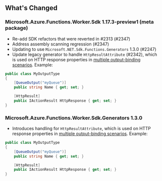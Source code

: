 ## What's Changed

<!-- Please add your release notes in the following format:
- My change description (#PR/#issue)
-->

### Microsoft.Azure.Functions.Worker.Sdk 1.17.3-preview1 (meta package)

- Re-add SDK refactors that were reverted in #2313 (#2347)
- Address assembly scanning regression (#2347)
- Updating to use `Microsoft.NET.Sdk.Functions.Generators` 1.3.0 (#2247)
- Update legacy generator to handle `HttpResultAttribute` (#2342), which is used on HTTP response properties in [multiple output-binding scenarios](https://learn.microsoft.com/en-us/azure/azure-functions/dotnet-isolated-process-guide?tabs=windows#multiple-output-bindings). Example:

```csharp
public class MyOutputType
{
    [QueueOutput("myQueue")]
    public string Name { get; set; }

    [HttpResult]
    public IActionResult HttpResponse { get; set; }
}
```

### Microsoft.Azure.Functions.Worker.Sdk.Generators 1.3.0

- Introduces handling for `HttpResultAttribute`, which is used on HTTP response properties in [multiple output-binding scenarios](https://learn.microsoft.com/en-us/azure/azure-functions/dotnet-isolated-process-guide?tabs=windows#multiple-output-bindings). Example:

```csharp
public class MyOutputType
{
    [QueueOutput("myQueue")]
    public string Name { get; set; }

    [HttpResult]
    public IActionResult HttpResponse { get; set; }
}
```
